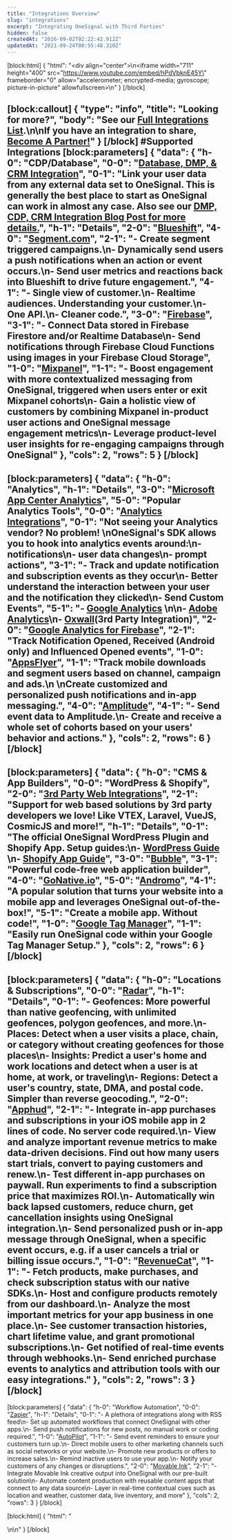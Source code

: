 ```yaml
---
title: "Integrations Overview"
slug: "integrations"
excerpt: "Integrating OneSignal with Third Parties"
hidden: false
createdAt: "2016-09-02T02:22:42.912Z"
updatedAt: "2021-09-24T00:55:48.310Z"
---
```

[block:html]
{
  "html": "<div align=\"center\">\n<iframe width=\"711\" height=\"400\" src=\"https://www.youtube.com/embed/hPdVbknE45Y\" frameborder=\"0\" allow=\"accelerometer; encrypted-media; gyroscope; picture-in-picture\" allowfullscreen></iframe>\n</div>"
}
[/block]

[block:callout]
{
  "type": "info",
  "title": "Looking for more?",
  "body": "See our [Full Integrations List](https://onesignal.com/integrations).\n\nIf you have an integration to share, [Become A Partner!](https://onesignal.com/contact-partners)"
}
[/block]
#Supported Integrations
[block:parameters]
{
  "data": {
    "h-0": "CDP/Database",
    "0-0": "[Database, DMP, & CRM Integration](doc:internal-database-crm)",
    "0-1": "Link your user data from any external data set to OneSignal. This is generally the best place to start as OneSignal can work in almost any case. Also see our [DMP, CDP, CRM Integration Blog Post for more details.](https://onesignal.com/blog/how-to-integrate-your-dmp-to-send-targeted-notifications/)",
    "h-1": "Details",
    "2-0": "[Blueshift](doc:blueshift)",
    "4-0": "[Segment.com](doc:segment-onesignal-integration)",
    "2-1": "- Create segment triggered campaigns.\n- Dynamically send users a push notifications when an action or event occurs.\n- Send user metrics and reactions back into Blueshift to drive future engagement.",
    "4-1": "- Single view of customer.\n- Realtime audiences. Understanding your customer.\n- One API.\n- Cleaner code.",
    "3-0": "[Firebase](doc:firebase)",
    "3-1": "- Connect Data stored in Firebase Firestore and/or Realtime Database\n- Send notifications through Firebase Cloud Functions using images in your Firebase Cloud Storage",
    "1-0": "[Mixpanel](doc:mixpanel)",
    "1-1": "- Boost engagement with more contextualized messaging from OneSignal, triggered when users enter or exit Mixpanel cohorts\n- Gain a holistic view of customers by combining Mixpanel in-product user actions and OneSignal message engagement metrics\n- Leverage product-level user insights for re-engaging campaigns through OneSignal"
  },
  "cols": 2,
  "rows": 5
}
[/block]
----
[block:parameters]
{
  "data": {
    "h-0": "Analytics",
    "h-1": "Details",
    "3-0": "[Microsoft App Center Analytics](doc:microsoft-app-center)",
    "5-0": "Popular Analytics Tools",
    "0-0": "[Analytics Integrations](doc:analytics-integrations)",
    "0-1": "Not seeing your Analytics vendor? No problem! \nOneSignal's SDK allows you to hook into analytics events around:\n- notifications\n- user data changes\n- prompt actions",
    "3-1": "- Track and update notification and subscription events as they occur\n- Better understand the interaction between your user and the notification they clicked\n- Send Custom Events",
    "5-1": "- [Google Analytics](doc:google-analytics) \n\n- [Adobe Analytics](doc:adobe-analytics)\n- [Oxwall](https://developers.oxwall.com/store/item/1132)(3rd Party Integration)",
    "2-0": "[Google Analytics for Firebase](doc:google-analytics-for-firebase)",
    "2-1": "Track Notification Opened, Received (Android only) and Influenced Opened events",
    "1-0": "[AppsFlyer](https://support.appsflyer.com/hc/en-us/articles/360015926437)",
    "1-1": "Track mobile downloads and segment users based on channel, campaign and ads.\n \nCreate customized and personalized push notifications and in-app messaging.",
    "4-0": "[Amplitude](doc:amplitude)",
    "4-1": "- Send event data to Amplitude.\n- Create and receive a whole set of cohorts based on your users' behavior and actions."
  },
  "cols": 2,
  "rows": 6
}
[/block]
----
[block:parameters]
{
  "data": {
    "h-0": "CMS & App Builders",
    "0-0": "WordPress & Shopify",
    "2-0": "[3rd Party Web Integrations](doc:other-cms-setup)",
    "2-1": "Support for web based solutions by 3rd party developers we love! Like VTEX, Laravel, VueJS, CosmicJS and more!",
    "h-1": "Details",
    "0-1": "The official OneSignal WordPress Plugin and Shopify App. Setup guides:\n- [WordPress Guide](doc:wordpress) \n- [Shopify App Guide](doc:shopify)",
    "3-0": "[Bubble](https://manual.bubble.io/core-resources/bubble-made-plugins/onesignal-web-notifications)",
    "3-1": "Powerful code-free web application builder",
    "4-0": "[GoNative.io](https://documentation.onesignal.com/docs/gonativeio)",
    "5-0": "[Andromo](https://blog.andromo.com/2019/push-notifications-introducing-onesignal-integration/)",
    "4-1": "A popular solution that turns your website into a mobile app and leverages OneSignal out-of-the-box!",
    "5-1": "Create a mobile app. Without code!",
    "1-0": "[Google Tag Manager](doc:google-tag-manager)",
    "1-1": "Easily run OneSignal code within your Google Tag Manager Setup."
  },
  "cols": 2,
  "rows": 6
}
[/block]
----
[block:parameters]
{
  "data": {
    "h-0": "Locations & Subscriptions",
    "0-0": "[Radar](https://radar.io/documentation/integrations/onesignal)",
    "h-1": "Details",
    "0-1": "- Geofences: More powerful than native geofencing, with unlimited geofences, polygon geofences, and more.\n- Places: Detect when a user visits a place, chain, or category without creating geofences for those places\n- Insights: Predict a user's home and work locations and detect when a user is at home, at work, or traveling\n- Regions: Detect a user's country, state, DMA, and postal code. Simpler than reverse geocoding.",
    "2-0": "[Apphud](https://docs.apphud.com/integrations/marketing/onesignal)",
    "2-1": "- Integrate in-app purchases and subscriptions in your iOS mobile app in 2 lines of code. No server code required.\n- View and analyze important revenue metrics to make data-driven decisions. Find out how many users start trials, convert to paying customers and renew.\n- Test different in-app purchases on paywall. Run experiments to find a subscription price that maximizes ROI.\n- Automatically win back lapsed customers, reduce churn, get cancellation insights using OneSignal integration.\n- Send personalized push or in-app message through OneSignal, when a specific event occurs, e.g. if a user cancels a trial or billing issue occurs.",
    "1-0": "[RevenueCat](https://docs.revenuecat.com/docs/onesignal)",
    "1-1": "- Fetch products, make purchases, and check subscription status with our native SDKs.\n- Host and configure products remotely from our dashboard.\n- Analyze the most important metrics for your app business in one place.\n- See customer transaction histories, chart lifetime value, and grant promotional subscriptions.\n- Get notified of real-time events through webhooks.\n- Send enriched purchase events to analytics and attribution tools with our easy integrations."
  },
  "cols": 2,
  "rows": 3
}
[/block]
----
[block:parameters]
{
  "data": {
    "h-0": "Workflow Automation",
    "0-0": "[Zapier](doc:zapier)",
    "h-1": "Details",
    "0-1": "- A plethora of integrations along with RSS feed\n- Set up automated workflows that connect OneSignal with other apps.\n- Send push notifications for new posts, no manual work or coding required.",
    "1-0": "[AutoPilot](https://www.autopilothq.com/integrations/onesignal)",
    "1-1": "- Send event reminders to ensure your customers turn up.\n- Direct mobile users to other marketing channels such as social networks or your website.\n- Promote new products or offers to increase sales.\n- Remind inactive users to use your app.\n- Notify your customers of any changes or disruptions.",
    "2-0": "[Movable Ink](https://onesignal.com/integrations/movable-ink)",
    "2-1": "- Integrate Movable Ink creative output into OneSignal with our pre-built solution\n- Automate content production with reusable content apps that connect to any data source\n- Layer in real-time contextual cues such as location and weather, customer data, live inventory, and more"
  },
  "cols": 2,
  "rows": 3
}
[/block]

[block:html]
{
  "html": "<div></div>\n\n<style>\n/* Hide right column */\n  #content-container .content-toc.grid-25 {\n    width: 0%;\n    display: none;\n  }\n</style>"
}
[/block]